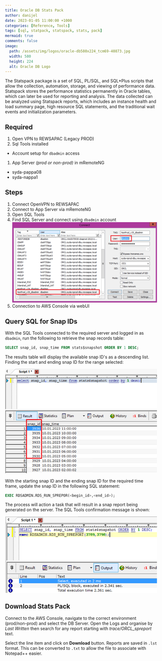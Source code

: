 ```yaml
---
title: Oracle DB Stats Pack
author: danijel
date: 2023-01-05 11:00:00 +1000
categories: [Reference, Tools]
tags: [sql, statpack, statspack, stats, pack]
mermaid: true
comments: false
image:
  path: /assets/img/logos/oracle-db580x224_tcm69-40873.jpg
  width: 580
  height: 224
  alt: Oracle DB Logo
---
```

The Statspack package is a set of SQL, PL/SQL, and SQL*Plus scripts that allow the collection, automation, storage, and viewing of performance data. Statspack stores the performance statistics permanently in Oracle tables, which can later be used for reporting and analysis. The data collected can be analyzed using Statspack reports, which includes an instance health and load summary page, high resource SQL statements, and the traditional wait events and initialization parameters.

## Required
1. Open VPN to REWSAPAC (Legacy PROD)
1. Sql Tools installed
  - Account setup for `dbadmin` access
1. App Server _(prod or non-prod)_ in mRemoteNG
  - syda-pappa08
  - syda-nappa1

## Steps
1. Connect OpenVPN to REWSAPAC
1. Connect to App Server via mRemoteNG
1. Open SQL Tools
1. Find SQL Server and connect using `dbadmin` account
![DB Admin](/assets/img/2023/01/05/sqltools-connection-window.png)
1. Connection to AWS Console via webUI

## Query SQL for Snap IDs

With the SQL Tools connected to the required server and logged in as `dbadmin`, run the following to retrieve the snap records table:

```sql
SELECT snap_id, snap_time FROM stats$snapshot ORDER BY 1 DESC;
```

The results table will display the available snap ID's as a descending list. Finding the start and ending snap ID for the range selected:

![Select Snap ID](/assets/img/2023/01/05/select-snap-id-from-list.png)

With the starting snap ID and the ending snap ID for the required time frame, update the snap ID in the following SQL statement:

```sql
EXEC RDSADMIN.RDS_RUN_SPREPOR(<begin_id>,<end_id>);
```

The process will action a task that will result in a snap report being generated on the server. The SQL Tools confirmation message is shown:

![Processed Snap ID](/assets/img/2023/01/05/snap-id-processed.png)

## Download Stats Pack

Connect to the AWS Console, navigate to the correct environment (prod/non-prod) and select the DB Server. Open the Logs and organise by _Last Written_ then search for any report starting with _trace/ORCL_spreport_ text.

Select the line item and click on **Download** button. Reports are saved in `.lst` format. This can be converted to `.txt` to allow the file to associate with Notepad++ easier.
